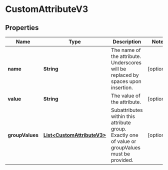 

# CustomAttributeV3

## Properties

Name | Type | Description | Notes
------------ | ------------- | ------------- | -------------
**name** | **String** | The name of the attribute. Underscores will be replaced by spaces upon insertion. |  [optional]
**value** | **String** | The value of the attribute. |  [optional]
**groupValues** | [**List&lt;CustomAttributeV3&gt;**](CustomAttributeV3.md) | Subattributes within this attribute group. Exactly one of value or groupValues must be provided. |  [optional]



